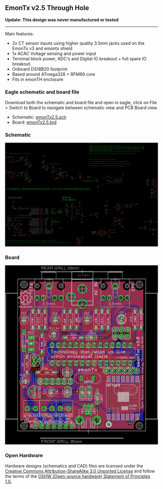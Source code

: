 ## EmonTx v2.5 Through Hole

**Update: This design was never manufactured or tested**

***

Main features:

- 2x CT sensor inputs using higher quality 3.5mm jacks used on the EmonTx v3 and emontx shield
- 1x ACAC Voltage sensing and power input
- Terminal block power, ADC's and Digital IO breakout + full spare IO breakout.
- Onboard DS18B20 footprint
- Based around ATmega328 + RFM69 core
- Fits in emonTH enclosure

### Eagle schematic and board file

Download both the schematic and board file and open in eagle, click on File > Switch to Board to navigate between schematic view and PCB Board view.

- Schematic: [emonTx2.5.sch](emonTx2.5.sch)
- Board: [emonTx2.5.brd](emonTx2.5.brd)

### Schematic

![schematic.png](schematic.png)

### Board

![board.png](board.png)

### Open Hardware

Hardware designs (schematics and CAD) files are licensed under the [Creative Commons Attribution-ShareAlike 3.0 Unported License](http://creativecommons.org/licenses/by-sa/3.0/) and follow the terms of the [OSHW (Open-source hardware) Statement of Principles 1.0.](http://freedomdefined.org/OSHW)
